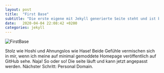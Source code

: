 ```yaml
---
layout: post
title:  "First Base"
subtitle: "Die erste eigene mit Jekyll generierte Seite steht und ist bereit für eigene Anpassungen."
date:   2020-04-04 22:08:42 +0200
categories: jekyll
---
```


![FirstBase](/Dominic.Schroegendorfer/images/dark-bulp.jpg "First glimpse on senselessness.")

Stolz wie Hoshi und Ahnungslos wie Hase!
Beide Gefühle vermischen sich in mir, wenn ich meine auf minimal gemoddete Homepage veröffentlich auf GitHub sehe.
Naja! 
So oder so!
Die seite läuft und kann jetzt angepasst werden.
Nächster Schritt: Personal Domain.
